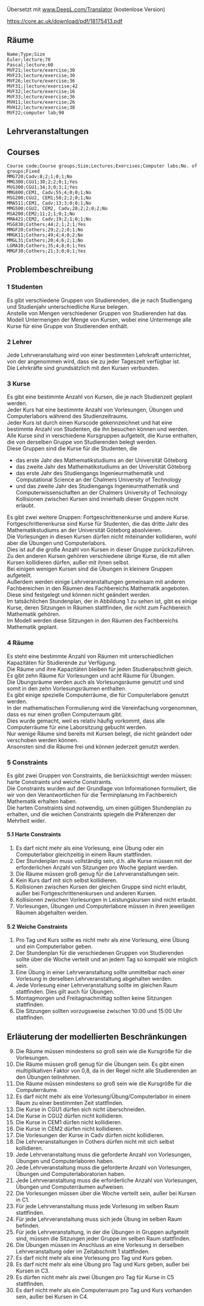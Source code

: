 Übersetzt mit www.DeepL.com/Translator (kostenlose Version)

https://core.ac.uk/download/pdf/18175413.pdf

## Räume
```csv
Name;Type;Size
Euler;lecture;70
Pascal;lecture;60
MVF21;lecture/exercise;30
MVF23;lecture/exercise;30
MVF26;lecture/exercise;36
MVF31;|lecture/exercise;42
MVF32;lecture/exercise;16
MVF33;lecture/exercise;36
MVH11;lecture/exercise;26
MVH12;lecture/exercise;38
MVF22;computer lab;90
```

## Lehrveranstaltungen
## Courses
```csv
Course code;Course groups;Size;Lectures;Exercises;Computer labs;No. of groups;Fixed
MMG720;Cadv;8;2;1;0;1;No
MMG300;CGU1;38;2;2;0;1;Yes
MVG300;CGU1;34;3;0;3;1;Yes
MMG800;CEM1, Cadv;55;4;0;0;1;No
MSG200;CGU2, CEM1;50;2;2;0;1;No
MMA511;CEM1, Cadv;13;3;0;0;1;No
MMG500;CGU2, CEM2, Cadv;28;2;2;0;2;No
MSA200;CEM2;11;2;1;0;1;No
MMA421;CEM2, Cadv;19;2;1;0;1;No
MSG830;Cothers;44;2;1;2;1;Yes
MMGF20;Cothers;29;2;2;0;1;No
MMGK11;Cothers;49;4;4;0;2;No
MMGL31;Cothers;20;4;6;2;1;No
LGMA10;Cothers;35;4;8;0;1;Yes
MMGF30;Cothers;21;3;0;0;1;Yes
```
## Problembeschreibung

### 1 Studenten
Es gibt verschiedene Gruppen von Studierenden, die je nach Studiengang und Studienjahr unterschiedliche Kurse belegen.  
Anstelle von Mengen verschiedener Gruppen von Studierenden hat das Modell Untermengen der Menge von Kursen, wobei eine Untermenge alle Kurse für eine Gruppe von Studierenden enthält.

### 2 Lehrer
Jede Lehrveranstaltung wird von einer bestimmten Lehrkraft unterrichtet, von der angenommen wird, dass sie zu jeder Tageszeit verfügbar ist.  
Die Lehrkräfte sind grundsätzlich mit den Kursen verbunden.  

### 3 Kurse
Es gibt eine bestimmte Anzahl von Kursen, die je nach Studienzeit geplant werden.  
Jeder Kurs hat eine bestimmte Anzahl von Vorlesungen, Übungen und Computerlabors während des Studienzeitraums.  
Jeder Kurs ist durch einen Kurscode gekennzeichnet und hat eine bestimmte Anzahl von Studenten, die ihn besuchen können und werden.  
Alle Kurse sind in verschiedene Kursgruppen aufgeteilt, die Kurse enthalten, die von derselben Gruppe von Studierenden belegt werden.  
Diese Gruppen sind die Kurse für die Studenten, die
- das erste Jahr des Mathematikstudiums an der Universität Göteborg
- das zweite Jahr des Mathematikstudiums an der Universität Göteborg
- das erste Jahr des Studiengangs Ingenieurmathematik und Computational Science an der Chalmers University of Technology
- und das zweite Jahr des Studiengangs Ingenieurmathematik und Computerwissenschaften an der Chalmers University of Technology
Kollisionen zwischen Kursen sind innerhalb dieser Gruppen nicht erlaubt.

Es gibt zwei weitere Gruppen: Fortgeschrittenenkurse und andere Kurse.  
Fortgeschrittenenkurse sind Kurse für Studenten, die das dritte Jahr des Mathematikstudiums an der Universität Göteborg absolvieren.  
Die Vorlesungen in diesen Kursen dürfen nicht miteinander kollidieren, wohl aber die Übungen und Computerlabors.  
Dies ist auf die große Anzahl von Kursen in dieser Gruppe zurückzuführen.  
Zu den anderen Kursen gehören verschiedene übrige Kurse, die mit allen Kursen kollidieren dürfen, außer mit ihnen selbst.    
Bei einigen wenigen Kursen sind die Übungen in kleinere Gruppen aufgeteilt.  
Außerdem werden einige Lehrveranstaltungen gemeinsam mit anderen Fachbereichen in den Räumen des Fachbereichs Mathematik angeboten.  
Diese sind festgelegt und können nicht geändert werden.  
Im tatsächlichen Stundenplan, der in Abbildung 1 zu sehen ist, gibt es einige Kurse, deren Sitzungen in Räumen stattfinden, die nicht zum Fachbereich Mathematik gehören.  
Im Modell werden diese Sitzungen in den Räumen des Fachbereichs Mathematik geplant.  

### 4 Räume
Es steht eine bestimmte Anzahl von Räumen mit unterschiedlichen Kapazitäten für Studierende zur Verfügung.  
Die Räume und ihre Kapazitäten bleiben für jeden Studienabschnitt gleich.  
Es gibt zehn Räume für Vorlesungen und acht Räume für Übungen.  
Die Übungsräume werden auch als Vorlesungsräume genutzt und sind somit in den zehn Vorlesungsräumen enthalten.  
Es gibt einige spezielle Computerräume, die für Computerlabore genutzt werden.  
In der mathematischen Formulierung wird die Vereinfachung vorgenommen, dass es nur einen großen Computerraum gibt.  
Dies wurde gemacht, weil es relativ häufig vorkommt, dass alle Computerräume für eine Laborsitzung gebucht werden.  
Nur wenige Räume sind bereits mit Kursen belegt, die nicht geändert oder verschoben werden können.  
Ansonsten sind die Räume frei und können jederzeit genutzt werden.

### 5 Constraints
Es gibt zwei Gruppen von Constraints, die berücksichtigt werden müssen: harte Constraints und weiche Constraints.  
Die Constraints wurden auf der Grundlage von Informationen formuliert, die wir von den Verantwortlichen für die Terminplanung im Fachbereich Mathematik erhalten haben.  
Die harten Constraints sind notwendig, um einen gültigen Stundenplan zu erhalten, und die weichen Constraints spiegeln die Präferenzen der Mehrheit wider.  

#### 5.1 Harte Constraints
1. Es darf nicht mehr als eine Vorlesung, eine Übung oder ein Computerlabor gleichzeitig in einem Raum stattfinden.
2. Der Stundenplan muss vollständig sein, d.h. alle Kurse müssen mit der erforderlichen Anzahl von Sitzungen pro Woche geplant werden.
3. Die Räume müssen groß genug für die Lehrveranstaltungen sein.
4. Kein Kurs darf mit sich selbst kollidieren.
5. Kollisionen zwischen Kursen der gleichen Gruppe sind nicht erlaubt, außer bei Fortgeschrittenenkursen und anderen Kursen.
6. Kollisionen zwischen Vorlesungen in Leistungskursen sind nicht erlaubt.
7. Vorlesungen, Übungen und Computerlabore müssen in ihren jeweiligen Räumen abgehalten werden.

#### 5.2 Weiche Constraints
1. Pro Tag und Kurs sollte es nicht mehr als eine Vorlesung, eine Übung und ein Computerlabor geben.
2. Der Stundenplan für die verschiedenen Gruppen von Studierenden sollte über die Woche verteilt und an jedem Tag so kompakt wie möglich sein.
3. Eine Übung in einer Lehrveranstaltung sollte unmittelbar nach einer Vorlesung in derselben Lehrveranstaltung abgehalten werden. 
4. Jede Vorlesung einer Lehrveranstaltung sollte im gleichen Raum stattfinden. Dies gilt auch für Übungen.
5. Montagmorgen und Freitagnachmittag sollten keine Sitzungen stattfinden.
6. Die Sitzungen sollten vorzugsweise zwischen 10:00 und 15:00 Uhr stattfinden.

## Erläuterung der modellierten Beschränkungen
9) Die Räume müssen mindestens so groß sein wie die Kursgröße für die Vorlesungen.
10) Die Räume müssen groß genug für die Übungen sein. Es gibt einen multiplikativen Faktor von 0,8, da in der Regel nicht alle Studierenden an den Übungen teilnehmen.
11) Die Räume müssen mindestens so groß sein wie die Kursgröße für die Computerräume.
12) Es darf nicht mehr als eine Vorlesung/Übung/Computerlabor in einem Raum zu einer bestimmten Zeit stattfinden.
13) Die Kurse in CGU1 dürfen sich nicht überschneiden.
14) Die Kurse in CGU2 dürfen nicht kollidieren.
15) Die Kurse in CEM1 dürfen nicht kollidieren.
16) Die Kurse in CEM2 dürfen nicht kollidieren.
17) Die Vorlesungen der Kurse in Cadv dürfen nicht kollidieren.
18) Die Lehrveranstaltungen in Cothers dürfen nicht mit sich selbst kollidieren.
19) Jede Lehrveranstaltung muss die geforderte Anzahl von Vorlesungen, Übungen und Computerlaboren haben.
20) Jede Lehrveranstaltung muss die geforderte Anzahl von Vorlesungen, Übungen und Computerlaboratorien haben.
21) Jede Lehrveranstaltung muss die erforderliche Anzahl von Vorlesungen, Übungen und Computerräumen aufweisen.
22) Die Vorlesungen müssen über die Woche verteilt sein, außer bei Kursen in C1.
23) Für jede Lehrveranstaltung muss jede Vorlesung im selben Raum stattfinden.
24) Für jede Lehrveranstaltung muss sich jede Übung im selben Raum befinden.
25) Für jede Lehrveranstaltung, in der die Übungen in Gruppen aufgeteilt sind, müssen die Sitzungen jeder Gruppe im selben Raum stattfinden.
26) Die Übungen müssen im Anschluss an eine Vorlesung in derselben Lehrveranstaltung oder im Zeitabschnitt 1 stattfinden.
27) Es darf nicht mehr als eine Vorlesung pro Tag und Kurs geben.
28) Es darf nicht mehr als eine Übung pro Tag und Kurs geben, außer bei Kursen in C3.
29) Es dürfen nicht mehr als zwei Übungen pro Tag für Kurse in C5 stattfinden.
30) Es darf nicht mehr als ein Computerraum pro Tag und Kurs vorhanden sein, außer bei Kursen in C4.
